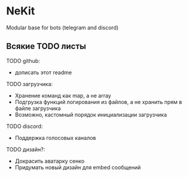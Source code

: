 # NeKit
Modular base for bots (telegram and discord)

## Всякие TODO листы
TODO github:
- дописать этот readme

TODO загрузчика:
- Хранение команд как map, а не array
- Подгрузка функций логирования из файлов, а не хранить прям в файле загрузчика
- Возможно, кастомный порядок инициализации загрузчика

TODO discord:
- Поддержка голосовых каналов

TODO дизайн?:
- Докрасить аватарку сенко
- Придумать новый дизайн для embed сообщений 


